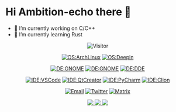 # Hi Ambition-echo there 👋



- 🔭 I’m currently working on C/C++
- 🌱 I’m currently learning Rust

<div align="center">
  
![Visitor](https://visitor-badge.glitch.me/badge?page_id=ambition-echo.readme)

[![OS:ArchLinux](https://img.shields.io/badge/OS-ArchLinux-blue?style=flat&logo=arch-linux)](https://archlinux.org)
[![OS:Deepin](https://img.shields.io/badge/OS-Deepin-blue?style=flat&logo=deepin)](https://www.deepin.org/)

[![DE:GNOME](https://img.shields.io/badge/DE-KDE-blue?style=flat&logo=kde)](https://kde.org)
[![DE:GNOME](https://img.shields.io/badge/DE-GNOME-orange?style=flat&logo=gnome)](https://www.gnome.org)
[![DE:DDE](https://img.shields.io/badge/DE-DDE-blue?style=flat&logo=deepin)](https://www.deepin.org/)

[![IDE:VSCode](https://img.shields.io/badge/IDE-VSCode-blue?style=flat&logo=visualstudiocode)](https://code.visualstudio.com/)
[![IDE:QtCreator](https://img.shields.io/badge/IDE-QtCreator-green?style=flat&logo=qt)](https://www.qt.io/)
[![IDE:PyCharm](https://img.shields.io/badge/IDE-PyCharm-blue?style=flat&logo=pycharm)](https://www.jetbrains.com/pycharm/)
[![IDE:Clion](https://img.shields.io/badge/IDE-Clion-green?style=flat&logo=clion)](https://www.jetbrains.com/clion/)

[![Email](https://img.shields.io/badge/Email-pylogmon@outlook.com-red?style=flat&logo=gmail)](mailto:pylogmon@outlook.com)
[![Twitter](https://img.shields.io/badge/Twitter-Pylogmon-blue?style=flat&logo=twitter)](https://twitter.com/pylogmon)
[![Matrix](https://img.shields.io/badge/Matrix-@pylogmon:matrix.org-green?style=flat&logo=matrix)](https://matrix.to/#/@pylogmon:matrix.org)
</div>

<div align="center">
  <a href="https://github.com/vn7n24fzkq/github-profile-summary-cards">
    <img src="https://github-profile-summary-cards.vercel.app/api/cards/profile-details?username=Pylogmon&theme=nord_dark" />
  </a>
  <a href="https://github.com/vn7n24fzkq/github-profile-summary-cards">
    <img src="https://github-profile-summary-cards.vercel.app/api/cards/stats?username=Pylogmon&theme=nord_dark" />
  </a>
  <a href="https://github.com/vn7n24fzkq/github-profile-summary-cards">
    <img src="https://github-profile-summary-cards.vercel.app/api/cards/most-commit-language?username=Pylogmon&theme=nord_dark" />
  </a>
</div>
